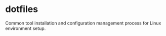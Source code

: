 # dotfiles
Common tool installation and configuration management process for Linux environment setup.
